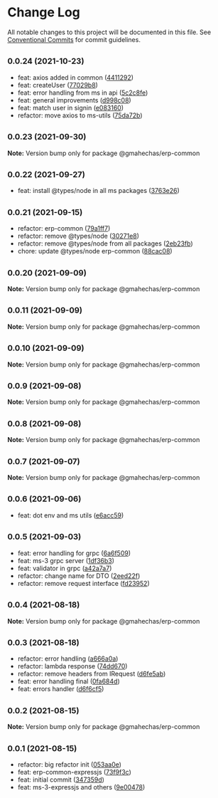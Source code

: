 # Change Log

All notable changes to this project will be documented in this file.
See [Conventional Commits](https://conventionalcommits.org) for commit guidelines.

## <small>0.0.24 (2021-10-23)</small>

* feat: axios added in common ([4411292](https://github.com/gmahechas/erp/commit/4411292))
* feat: createUser ([77029b8](https://github.com/gmahechas/erp/commit/77029b8))
* feat: error handling from ms in api ([5c2c8fe](https://github.com/gmahechas/erp/commit/5c2c8fe))
* feat: general improvements ([d998c08](https://github.com/gmahechas/erp/commit/d998c08))
* feat: match user in signin ([e083160](https://github.com/gmahechas/erp/commit/e083160))
* refactor: move axios to ms-utils ([75da72b](https://github.com/gmahechas/erp/commit/75da72b))





## <small>0.0.23 (2021-09-30)</small>

**Note:** Version bump only for package @gmahechas/erp-common





## <small>0.0.22 (2021-09-27)</small>

* feat: install @types/node in all ms packages ([3763e26](https://github.com/gmahechas/erp/commit/3763e26))





## <small>0.0.21 (2021-09-15)</small>

* refactor: erp-common ([79a1ff7](https://github.com/gmahechas/erp/commit/79a1ff7))
* refactor: remove @types/node ([30271e8](https://github.com/gmahechas/erp/commit/30271e8))
* refactor: remove @types/node from all packages ([2eb23fb](https://github.com/gmahechas/erp/commit/2eb23fb))
* chore: update @types/node erp-common ([88cac08](https://github.com/gmahechas/erp/commit/88cac08))





## <small>0.0.20 (2021-09-09)</small>

**Note:** Version bump only for package @gmahechas/erp-common





## <small>0.0.11 (2021-09-09)</small>

**Note:** Version bump only for package @gmahechas/erp-common





## <small>0.0.10 (2021-09-09)</small>

**Note:** Version bump only for package @gmahechas/erp-common





## <small>0.0.9 (2021-09-08)</small>

**Note:** Version bump only for package @gmahechas/erp-common





## <small>0.0.8 (2021-09-08)</small>

**Note:** Version bump only for package @gmahechas/erp-common





## <small>0.0.7 (2021-09-07)</small>

**Note:** Version bump only for package @gmahechas/erp-common





## <small>0.0.6 (2021-09-06)</small>

* feat: dot env and ms utils ([e6acc59](https://github.com/gmahechas/erp/commit/e6acc59))





## <small>0.0.5 (2021-09-03)</small>

* feat: error handling for grpc ([6a6f509](https://github.com/gmahechas/erp/commit/6a6f509))
* feat: ms-3 grpc server ([1df36b3](https://github.com/gmahechas/erp/commit/1df36b3))
* feat: validator in grpc ([a42a7a7](https://github.com/gmahechas/erp/commit/a42a7a7))
* refactor: change name for DTO ([2eed22f](https://github.com/gmahechas/erp/commit/2eed22f))
* refactor: remove request interface ([fd23952](https://github.com/gmahechas/erp/commit/fd23952))





## <small>0.0.4 (2021-08-18)</small>

**Note:** Version bump only for package @gmahechas/erp-common





## <small>0.0.3 (2021-08-18)</small>

* refactor: error handling ([a666a0a](https://github.com/gmahechas/erp/commit/a666a0a))
* refactor: lambda response ([74dd670](https://github.com/gmahechas/erp/commit/74dd670))
* refactor: remove headers from IRequest ([d6fe5ab](https://github.com/gmahechas/erp/commit/d6fe5ab))
* feat: error handling final ([0fa684d](https://github.com/gmahechas/erp/commit/0fa684d))
* feat: errors handler ([d6f6cf5](https://github.com/gmahechas/erp/commit/d6f6cf5))





## <small>0.0.2 (2021-08-15)</small>

**Note:** Version bump only for package @gmahechas/erp-common





## <small>0.0.1 (2021-08-15)</small>

* refactor: big refactor init ([053aa0e](https://github.com/gmahechas/erp/commit/053aa0e))
* feat: erp-common-expressjs ([73f9f3c](https://github.com/gmahechas/erp/commit/73f9f3c))
* feat: initial commit ([347359d](https://github.com/gmahechas/erp/commit/347359d))
* feat: ms-3-expressjs and others ([9e00478](https://github.com/gmahechas/erp/commit/9e00478))
